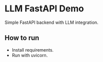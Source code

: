 # LLM FastAPI Demo

Simple FastAPI backend with LLM integration.

## How to run
- Install requirements.
- Run with uvicorn.